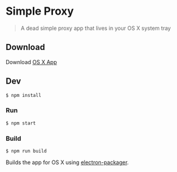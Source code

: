 # Simple Proxy

> A dead simple proxy app that lives in your OS X system tray

## Download
Download [OS X App](https://s3-us-west-2.amazonaws.com/dfmcphee/SimpleProxy.zip)

## Dev

```
$ npm install
```

### Run

```
$ npm start
```

### Build

```
$ npm run build
```

Builds the app for OS X using [electron-packager](https://github.com/maxogden/electron-packager).
